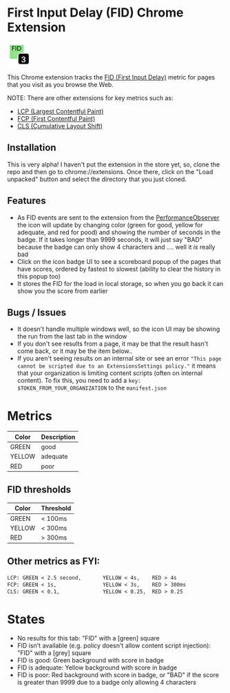 # First Input Delay (FID) Chrome Extension

![An example of a good 1s FID score (thus green!)](example-1s.png)

This Chrome extension tracks the [FID (First Input Delay)](https://web.dev/fid/ "web.dev article on FID") metric for pages that you visit as you browse the Web.

NOTE: There are other extensions for key metrics such as:

- [LCP (Largest Contentful Paint)](https://github.com/dalmaer/lcp-chrome-extension)
- [FCP (First Contentful Paint)](https://github.com/dalmaer/fcp-chrome-extension)
- [CLS (Cumulative Layout Shift)](https://github.com/dalmaer/fid-chrome-extension)

## Installation

This is very alpha! I haven't put the extension in the store yet, so, clone the repo and then go to chrome://extensions. Once there, click on the "Load unpacked" button and select the directory that you just cloned.

## Features

- As FID events are sent to the extension from the [PerformanceObserver](https://developer.mozilla.org/en-US/docs/Web/API/PerformanceObserver) the icon will update by changing color (green for good, yellow for adequate, and red for pood) and showing the number of seconds in the badge. If it takes longer than 9999 seconds, it will just say "BAD" because the badge can only show 4 characters and .... well it _is_ really bad
- Click on the icon badge UI to see a scoreboard popup of the pages that have scores, ordered by fastest to slowest (ability to clear the history in this popup too)
- It stores the FID for the load in local storage, so when you go back it can show you the score from earlier

## Bugs / Issues

- It doesn't handle multiple windows well, so the icon UI may be showing the run from the last tab in the window
- If you don't see results from a page, it may be that the result hasn't come back, or it may be the item below..
- If you aren't seeing results on an internal site or see an error `"This page cannot be scripted due to an ExtensionsSettings policy."` it means that your organization is limiting content scripts (often on internal content). To fix this, you need to add a `key: $TOKEN_FROM_YOUR_ORGANIZATION` to the `manifest.json`

# Metrics

| Color  | Description |
| ------ | ----------- |
| GREEN  | good        |
| YELLOW | adequate    |
| RED    | poor        |

## FID thresholds

| Color  | Threshold |
| ------ | --------- |
| GREEN  | < 100ms   |
| YELLOW | < 300ms   |
| RED    | > 300ms   |

## Other metrics as FYI:

```
LCP: GREEN < 2.5 second,       YELLOW < 4s,    RED > 4s
FCP: GREEN < 1s,               YELLOW < 3s,    RED > 300ms
CLS: GREEN < 0.1,              YELLOW < 0.25,  RED > 0.25
```

# States

- No results for this tab: "FID" with a [green] square
- FID isn't available (e.g. policy doesn't allow content script injection): "FID" with a [grey] square
- FID is good: Green background with score in badge
- FID is adequate: Yellow background with score in badge
- FID is poor: Red background with score in badge, or "BAD" if the score is greater than 9999 due to a badge only allowing 4 characters
